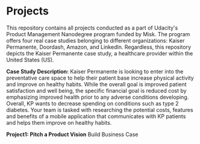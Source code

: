 # Projects
This repository contains all projects conducted as a part of Udacity's Product Management Nanodegree program funded by Misk. The program offers four real case studies belonging to different organizations: Kaiser Permanente, Doordash, Amazon, and LinkedIn. Regardless, this repository depicts the Kaiser Permanente case study, a healthcare provider within the United States (US).

**Case Study Description:** Kaiser Permanente is looking to enter into the preventative care space to help their patient base increase physical activity and improve on healthy habits. While the overall goal is improved patient satisfaction and well being, the specific financial goal is reduced cost by emphasizing improved health prior to any adverse conditions developing. Overall, KP wants to decrease spending on conditions such as type 2 diabetes.
Your team is tasked with researching the potential costs, features and benefits of a mobile application that communicates with KP patients and helps them improve on healthy habits.

**Project1: Pitch a Product Vision**
Build Business Case

